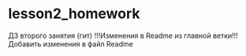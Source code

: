 # lesson2_homework
ДЗ второго занятия (гит)
!!!Изменения в Readme из главной ветки!!!
Добавить изменения в файл Readme
